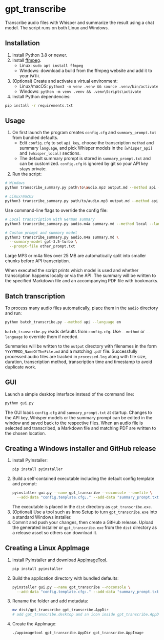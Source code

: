 # gpt_transcribe

Transcribe audio files with Whisper and summarize the result using a chat model.
The script runs on both Linux and Windows.

## Installation

1. Install Python 3.8 or newer.
2. Install [ffmpeg](https://ffmpeg.org/).
   - Linux: `sudo apt install ffmpeg`
   - Windows: download a build from the ffmpeg website and add it to your `PATH`.
3. (Optional) Create and activate a virtual environment:
   - Linux/macOS: `python3 -m venv .venv && source .venv/bin/activate`
   - Windows: `python -m venv .venv && .venv\Scripts\activate`
4. Install Python dependencies:

```bash
pip install -r requirements.txt
```

## Usage
1. On first launch the program creates `config.cfg` and `summary_prompt.txt` from bundled defaults.
   - Edit `config.cfg` to set `api_key`, choose the transcription `method` and summary `language`,
     and pick Whisper models in the `[whisper_api]` and `[whisper_local]` sections.
   - The default summary prompt is stored in `summary_prompt.txt` and can be customized.
   `config.cfg` is ignored by git so your API key stays private.
2. Run the script:

```bash
# Windows
python transcribe_summary.py path\to\audio.mp3 output.md --method api --language en

# Linux/macOS
python3 transcribe_summary.py path/to/audio.mp3 output.md --method api --language en
```

Use command-line flags to override the config file:

```bash
# Local transcription with German summary
python3 transcribe_summary.py audio.m4a summary.md --method local --language de

# Custom prompt and summary model
python3 transcribe_summary.py audio.m4a summary.md \
  --summary-model gpt-3.5-turbo \
  --prompt-file other_prompt.txt
```

Large MP3 or m4a files over 25 MB are automatically split into smaller chunks before
API transcription.

When executed the script prints which model is used and whether transcription happens
locally or via the API. The summary will be written to the specified Markdown file and an accompanying
PDF file with bookmarks.

## Batch transcription

To process many audio files automatically, place them in the `audio` directory
and run:

```bash
python batch_transcribe.py --method api --language en
```

`batch_transcribe.py` reads defaults from `config.cfg`. Use `--method` or `--language`
to override them if needed.

Summaries will be written to the `output` directory with filenames in the
form `YYYYMMDD_NameOfTheFile.md` and a matching `.pdf` file. Successfully
processed audio files are tracked in `processed.log` along with file size,
duration, transcription method, transcription time and timestamp to avoid
duplicate work.

## GUI

Launch a simple desktop interface instead of the command line:

```bash
python gui.py
```

The GUI loads `config.cfg` and `summary_prompt.txt` at startup. Changes to the API key,
Whisper models or the summary prompt can be edited in the window and saved back to the
respective files. When an audio file is selected and transcribed, a Markdown file and
matching PDF are written to the chosen location.

## Creating a Windows installer and GitHub release

1. Install PyInstaller:
   ```bash
   pip install pyinstaller
   ```
2. Build a self‑contained executable including the default config template and prompt:
   ```bash
   pyinstaller gui.py --name gpt_transcribe --noconsole --onefile \
     --add-data "config.template.cfg;." --add-data "summary_prompt.txt;."
   ```
   The executable is placed in the `dist` directory as `gpt_transcribe.exe`.
3. (Optional) Use a tool such as [Inno Setup](https://jrsoftware.org/isinfo.php) to turn `gpt_transcribe.exe`
   into a standard Windows installer.
4. Commit and push your changes, then create a GitHub release. Upload the generated
   installer or `gpt_transcribe.exe` from the `dist` directory as a release asset so others can
   download it.

## Creating a Linux AppImage

1. Install PyInstaller and download [AppImageTool](https://github.com/AppImage/AppImageKit/releases).
   ```bash
   pip install pyinstaller
   ```
2. Build the application directory with bundled defaults:
   ```bash
   pyinstaller gui.py --name gpt_transcribe --noconsole \
     --add-data "config.template.cfg:." --add-data "summary_prompt.txt:."
   ```
3. Rename the folder and add metadata:
   ```bash
   mv dist/gpt_transcribe gpt_transcribe.AppDir
   # add gpt_transcribe.desktop and an icon inside gpt_transcribe.AppDir
   ```
4. Create the AppImage:
   ```bash
   ./appimagetool gpt_transcribe.AppDir gpt_transcribe.AppImage
   ```
